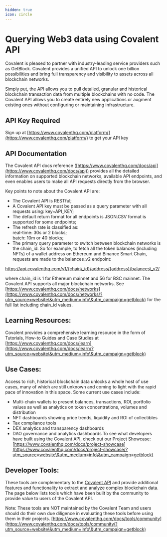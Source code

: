 ```yaml
---
hidden: true
icon: circle
---
```


# Querying Web3 data using Covalent API

Covalent is pleased to partner with industry-leading service providers such as GetBlock. Covalent provides a unified API to unlock one billion possibilities and bring full transparency and visibility to assets across all blockchain networks.

Simply put, the API allows you to pull detailed, granular and historical blockchain transaction data from multiple blockchains with no code. The Covalent API allows you to create entirely new applications or augment existing ones without configuring or maintaining infrastructure.

## API Key Required

Sign up at [https://www.covalenthq.com/platform/](https://www.covalenthq.com/platform/) to get your API key

## API Documentation

The Covalent API docs reference ([https://www.covalenthq.com/docs/api](https://www.covalenthq.com/docs/api)) provides all the detailed information on supported blockchain networks, available API endpoints, and even enables users to make all API requests directly from the browser.

Key points to note about the Covalent API are:

* The Covalent API is RESTful;
* A Covalent API key must be passed as a query parameter with all requests using: key=API\_KEY;
* The default return format for all endpoints is JSON.CSV format is supported for some endpoints;
* The refresh rate is classified as:\
  real-time: 30s or 2 blocks;\
  batch: 10m or 40 blocks;
* The primary query parameter to switch between blockchain networks is the chain\_id. So for example, to fetch all the token balances (including NFTs) of a wallet address on Ethereum and Binance Smart Chain, requests are made to the balances\_v2 endpoint:

https://api.covalenthq.com/v1/{chain\_id}/address/{address}/balances\_v2/

where chain\_id is 1 for Ethereum mainnet and 56 for BSC mainnet. The Covalent API supports all major blockchain networks. See [https://www.covalenthq.com/docs/networks](https://www.covalenthq.com/docs/networks/?utm_source=website\&utm_medium=info\&utm_campaign=getblock) for the full list including chain\_id values.

## Learning Resources:

Covalent provides a comprehensive learning resource in the form of Tutorials, How-to Guides and Case Studies at [https://www.covalenthq.com/docs/learn](https://www.covalenthq.com/docs/learn/?utm_source=website\&utm_medium=info\&utm_campaign=getblock)

## Use Cases:

Access to rich, historical blockchain data unlocks a whole host of use cases, many of which are still unknown and coming to light with the rapid pace of innovation in this space. Some current use cases include:

* Multi-chain wallets to present balances, transactions, ROI, portfolio values as well as analytics on token concentrations, volumes and distribution
* NFT dashboards showing price trends, liquidity and ROI of collectibles
* Tax compliance tools
* DEX analytics and transparency dashboards
* DAO governance and analytics dashboards To see what developers have built using the Covalent API, check out our Project Showcase: [https://www.covalenthq.com/docs/project-showcase](https://www.covalenthq.com/docs/project-showcase/?utm_source=website\&utm_medium=info\&utm_campaign=getblock)

## Developer Tools:

These tools are complementary to the [Covalent API](https://www.covalenthq.com/docs/api/?utm_source=website\&utm_medium=info\&utm_campaign=getblock) and provide additional features and functionality to extract and analyze complex blockchain data. The page below lists tools which have been built by the community to provide value to users of the Covalent API.

Note: These tools are NOT maintained by the Covalent Team and users should do their own due diligence in evaluating these tools before using them in their projects. [https://www.covalenthq.com/docs/tools/community](https://www.covalenthq.com/docs/tools/community/?utm_source=website\&utm_medium=info\&utm_campaign=getblock)
